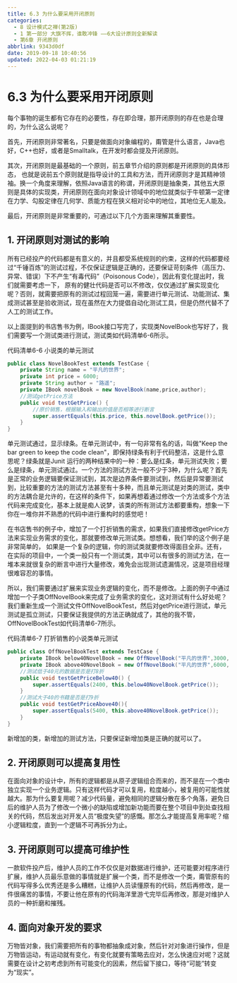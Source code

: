 ```yaml
---
title: 6.3 为什么要采用开闭原则
categories: 
  - 8 设计模式之禅(第2版)
  - 1 第一部分 大旗不挥，谁敢冲锋 ——6大设计原则全新解读
  - 第6章 开闭原则
abbrlink: 9343d0df
date: 2019-09-18 10:40:56
updated: 2022-04-03 01:21:19
---
```

# 6.3 为什么要采用开闭原则 #
每个事物的诞生都有它存在的必要性，存在即合理，那开闭原则的存在也是合理的，为什么这么说呢？

首先，开闭原则非常著名，只要是做面向对象编程的，甭管是什么语言，Java也好，C++也好，或者是Smalltalk，在开发时都会提及开闭原则。

其次，开闭原则是最基础的一个原则，前五章节介绍的原则都是开闭原则的具体形态， 也就是说前五个原则就是指导设计的工具和方法，而开闭原则才是其精神领袖。换一个角度来理解，依照Java语言的称谓，开闭原则是抽象类，其他五大原则是具体的实现类，开闭原则在面向对象设计领域中的地位就类似于牛顿第一定律在力学、勾股定律在几何学、质能方程在狭义相对论中的地位，其地位无人能及。

最后，开闭原则是非常重要的，可通过以下几个方面来理解其重要性。

## 1. 开闭原则对测试的影响
所有已经投产的代码都是有意义的，并且都受系统规则的约束，这样的代码都要经过“千锤百炼”的测试过程，不仅保证逻辑是正确的，还要保证苛刻条件（高压力、异常、错误）下不产生“有毒代码”（Poisonous Code），因此有变化提出时，我们就需要考虑一下， 原有的健壮代码是否可以不修改，仅仅通过扩展实现变化呢？否则，就需要把原有的测试过程回笼一遍，需要进行单元测试、功能测试、集成测试甚至是验收测试，现在虽然在大力提倡自动化测试工具，但是仍然代替不了人工的测试工作。

以上面提到的书店售书为例，IBook接口写完了，实现类NovelBook也写好了，我们需要写一个测试类进行测试，测试类如代码清单6-6所示。

代码清单6-6 小说类的单元测试
```java
public class NovelBookTest extends TestCase {
    private String name = "平凡的世界";
    private int price = 6000;
    private String author = "路遥";
    private IBook novelBook = new NovelBook(name,price,author);
    //测试getPrice方法 
    public void testGetPrice() {
        //原价销售，根据输入和输出的值是否相等进行断言
        super.assertEquals(this.price, this.novelBook.getPrice());
    }
}
```
单元测试通过，显示绿条。在单元测试中，有一句非常有名的话，叫做"Keep the bar green to keep the code clean"，即保持绿条有利于代码整洁，这是什么意思呢？绿条就是Junit 运行的两种结果中的一种：要么是红条，单元测试失败；要么是绿条，单元测试通过。一个方法的测试方法一般不少于3种，为什么呢？首先是正常的业务逻辑要保证测试到，其次是边界条件要测试到，然后是异常要测试到，比较重要的方法的测试方法甚至有十多种，而且单元测试是对类的测试，类中的方法耦合是允许的，在这样的条件下，如果再想着通过修改一个方法或多个方法代码来完成变化，基本上就是痴人说梦，该类的所有测试方法都要重构，想象一下你在一堆你并不熟悉的代码中进行重构时的感觉吧！

在书店售书的例子中，增加了一个打折销售的需求，如果我们直接修改getPrice方法来实现业务需求的变化，那就要修改单元测试类。想想看，我们举的这个例子是非常简单的， 如果是一个复杂的逻辑，你的测试类就要修改得面目全非。还有，在实际的项目中，一个类一般只有一个测试类，其中可以有很多的测试方法，在一堆本来就很复杂的断言中进行大量修改，难免会出现测试遗漏情况，这是项目经理很难容忍的事情。

所以，我们需要通过扩展来实现业务逻辑的变化，而不是修改。上面的例子中通过增加一个子类OffNovelBook来完成了业务需求的变化，这对测试有什么好处呢？我们重新生成一个测试文件OffNovelBookTest，然后对getPrice进行测试，单元测试是孤立测试，只要保证我提供的方法正确就成了，其他的我不管，OffNovelBookTest如代码清单6-7所示。

代码清单6-7 打折销售的小说类单元测试
```java
public class OffNovelBookTest extends TestCase {
    private IBook below40NovelBook = new OffNovelBook("平凡的世界",3000,"路遥");
    private IBook above40NovelBook = new OffNovelBook("平凡的世界",6000,"路遥");
    //测试低于40元的数据是否是打8折
    public void testGetPriceBelow40() {
        super.assertEquals(2400, this.below40NovelBook.getPrice());
    }
    //测试大于40的书籍是否是打9折
    public void testGetPriceAbove40(){
        super.assertEquals(5400, this.above40NovelBook.getPrice());
    }
}
```
新增加的类，新增加的测试方法，只要保证新增加类是正确的就可以了。

## 2. 开闭原则可以提高复用性
在面向对象的设计中，所有的逻辑都是从原子逻辑组合而来的，而不是在一个类中独立实现一个业务逻辑。只有这样代码才可以复用，粒度越小，被复用的可能性就越大。那为什么要复用呢？减少代码量，避免相同的逻辑分散在多个角落，避免日后的维护人员为了修改一个微小的缺陷或增加新功能而要在整个项目中到处查找相关的代码，然后发出对开发人员“极度失望”的感慨。那怎么才能提高复用率呢？缩小逻辑粒度，直到一个逻辑不可再拆分为止。

## 3. 开闭原则可以提高可维护性
一款软件投产后，维护人员的工作不仅仅是对数据进行维护，还可能要对程序进行扩展，维护人员最乐意做的事情就是扩展一个类，而不是修改一个类，甭管原有的代码写得多么优秀还是多么糟糕，让维护人员读懂原有的代码，然后再修改，是一件很痛苦的事情，不要让他在原有的代码海洋里游弋完毕后再修改，那是对维护人员的一种折磨和摧残。

## 4. 面向对象开发的要求
万物皆对象，我们需要把所有的事物都抽象成对象，然后针对对象进行操作，但是万物皆运动，有运动就有变化，有变化就要有策略去应对，怎么快速应对呢？这就需要在设计之初考虑到所有可能变化的因素，然后留下接口，等待“可能”转变为“现实”。

